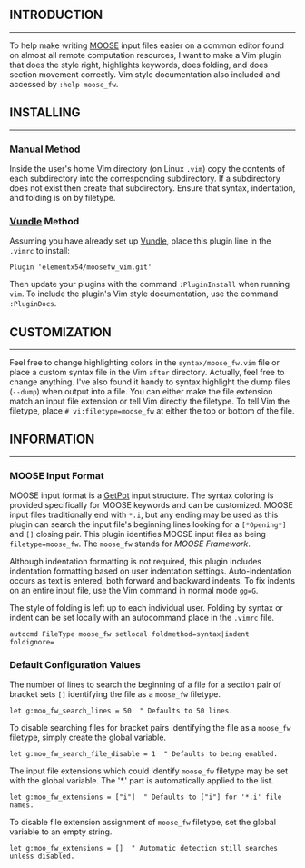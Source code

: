 ## INTRODUCTION
---
To help make writing [MOOSE](http://mooseframework.org/) input files easier on
a common editor found on almost all remote computation resources, I want to
make a Vim plugin that does the style right, highlights keywords, does folding,
and does section movement correctly. Vim style documentation also included and
accessed by `:help moose_fw`.

## INSTALLING
---
### Manual Method
Inside the user's home Vim directory (on Linux `.vim`) copy the contents of
each subdirectory into the corresponding subdirectory. If a subdirectory does
not exist then create that subdirectory. Ensure that syntax, indentation, and
folding is on by filetype.

### [Vundle](https://github.com/VundleVim/Vundle.vim) Method
Assuming you have already set up
[Vundle](https://github.com/VundleVim/Vundle.vim), place this plugin line in
the `.vimrc` to install:
```vim
Plugin 'elementx54/moosefw_vim.git'
```
Then update your plugins with the command `:PluginInstall` when running `vim`.
To include the plugin's Vim style documentation, use the command `:PluginDocs`.

## CUSTOMIZATION
---
Feel free to change highlighting colors in the `syntax/moose_fw.vim` file or
place a custom syntax file in the Vim `after` directory. Actually, feel free to
change anything.
I've also found it handy to syntax highlight the dump files (`--dump`) when
output into a file. You can either make the file extension match an input file
extension or tell Vim directly the filetype.
To tell Vim the filetype, place `# vi:filetype=moose_fw` at either the top or
bottom of the file.

## INFORMATION
---
### MOOSE Input Format
MOOSE input format is a [GetPot](http://getpot.sourceforge.net/) input
structure. The syntax coloring is provided specifically for MOOSE keywords and
can be customized. MOOSE input files traditionally end with `*.i`, but any
ending may be used as this plugin can search the input file's beginning
lines looking for a `[*Opening*]` and `[]` closing pair. This plugin identifies
MOOSE input files as being `filetype=moose_fw`. The `moose_fw` stands for
_MOOSE Framework_.

Although indentation formatting is not required, this plugin includes 
indentation formatting based on user indentation settings. Auto-indentation
occurs as text is entered, both forward and backward indents. To fix indents on
an entire input file, use the Vim command in normal mode `gg=G`.

The style of folding is left up to each individual user. Folding by syntax or
indent can be set locally with an autocommand place in the `.vimrc` file.
```vim
autocmd FileType moose_fw setlocal foldmethod=syntax|indent foldignore=
```

### Default Configuration Values
The number of lines to search the beginning of a file for a section pair of
bracket sets `[]` identifying the file as a `moose_fw` filetype.
```vim
let g:moo_fw_search_lines = 50  " Defaults to 50 lines.
```
  
To disable searching files for bracket pairs identifying the file as a
`moose_fw` filetype, simply create the global variable.
```vim
let g:moo_fw_search_file_disable = 1  " Defaults to being enabled.
```

The input file extensions which could identify `moose_fw` filetype may be set
with the global variable. The '*.' part is automatically applied to the list.
```vim
let g:moo_fw_extensions = ["i"]  " Defaults to ["i"] for '*.i' file names.
```
To disable file extension assignment of `moose_fw` filetype, set the global
variable to an empty string.
```vim
let g:moo_fw_extensions = []  " Automatic detection still searches unless disabled.
```
